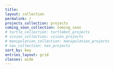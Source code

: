```yaml
---
title: 
layout: collection
permalink: /
projects_collection: projects
coming_soon_collection: coming_soon
# turtle_collection: turtlebot_projects
# vision_collection: vision_projects
# manipulation_collection: manipulation_projects
# nav_collection: nav_projects
sort_by: key
entries_layout: grid
classes: wide
---
```

